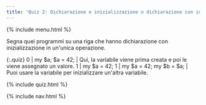 ```yaml
---
title: 'Quiz 2: Dichiarazione e inizializzazione o dichiarazione con inizializzazione'
---
```


{% include menu.html %}

Segna quei programmi su una riga che hanno dichiarazione con inizializzazione in un'unica operazione.

{:.quiz}
0 | my $a; $a = 42; | Qui, la variabile viene prima creata e poi le viene assegnato un valore.
1 | my $a = 42;
1 | my $a = 42; my $b = $a; | Puoi usare la variabile per inizializzare un'altra variabile.

{% include quiz.html %}

{% include nav.html %}